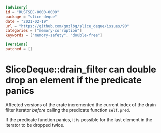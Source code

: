 ```toml
[advisory]
id = "RUSTSEC-0000-0000"
package = "slice-deque"
date = "2021-02-19"
url = "https://github.com/gnzlbg/slice_deque/issues/90"
categories = ["memory-corruption"]
keywords = ["memory-safety", "double-free"]

[versions]
patched = []
```

# SliceDeque::drain_filter can double drop an element if the predicate panics

Affected versions of the crate incremented the current index of the drain filter
iterator *before* calling the predicate function `self.pred`.

If the predicate function panics, it is possible for the last element in the
iterator to be dropped twice.
